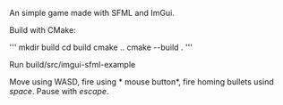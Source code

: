 An simple game made with SFML and ImGui. 

Build with CMake:

''' 
mkdir build
cd build
cmake ..
cmake --build .
'''

Run build/src/imgui-sfml-example

Move using WASD, fire using * mouse button*, fire homing bullets usind *space*. Pause with *escape*. 
